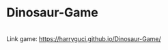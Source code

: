 # Dinosaur-Game

<br>Link game: <a href="https://harryguci.github.io/Dinosaur-Game/">https://harryguci.github.io/Dinosaur-Game/</a>
